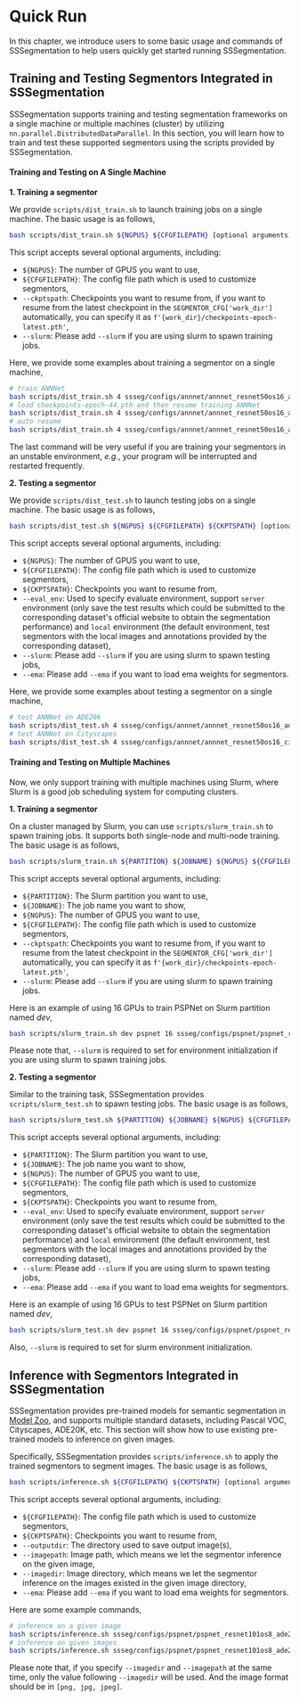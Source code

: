 # Quick Run

In this chapter, we introduce users to some basic usage and commands of SSSegmentation to help users quickly get started running SSSegmentation.


## Training and Testing Segmentors Integrated in SSSegmentation

SSSegmentation supports training and testing segmentation frameworks on a single machine or multiple machines (cluster) by utilizing `nn.parallel.DistributedDataParallel`.
In this section, you will learn how to train and test these supported segmentors using the scripts provided by SSSegmentation.

#### Training and Testing on A Single Machine

**1. Training a segmentor**

We provide `scripts/dist_train.sh` to launch training jobs on a single machine. The basic usage is as follows,

```sh
bash scripts/dist_train.sh ${NGPUS} ${CFGFILEPATH} [optional arguments]
```

This script accepts several optional arguments, including:

- `${NGPUS}`: The number of GPUS you want to use,
- `${CFGFILEPATH}`: The config file path which is used to customize segmentors,
- `--ckptspath`: Checkpoints you want to resume from, if you want to resume from the latest checkpoint in the `SEGMENTOR_CFG['work_dir']` automatically, you can specify it as `f'{work_dir}/checkpoints-epoch-latest.pth'`,
- `--slurm`: Please add `--slurm` if you are using slurm to spawn training jobs.

Here, we provide some examples about training a segmentor on a single machine,

```sh
# train ANNNet
bash scripts/dist_train.sh 4 ssseg/configs/annnet/annnet_resnet50os16_ade20k.py
# load checkpoints-epoch-44.pth and then resume training ANNNet
bash scripts/dist_train.sh 4 ssseg/configs/annnet/annnet_resnet50os16_ade20k.py --ckptspath annnet_resnet50os16_ade20k/checkpoints-epoch-44.pth
# auto resume
bash scripts/dist_train.sh 4 ssseg/configs/annnet/annnet_resnet50os16_ade20k.py --ckptspath annnet_resnet50os16_ade20k/checkpoints-epoch-latest.pth
```

The last command will be very useful if you are training your segmentors in an unstable environment, *e.g.*, your program will be interrupted and restarted frequently.

**2. Testing a segmentor**

We provide `scripts/dist_test.sh` to launch testing jobs on a single machine. The basic usage is as follows,

```sh
bash scripts/dist_test.sh ${NGPUS} ${CFGFILEPATH} ${CKPTSPATH} [optional arguments]
```

This script accepts several optional arguments, including:

- `${NGPUS}`: The number of GPUS you want to use,
- `${CFGFILEPATH}`: The config file path which is used to customize segmentors,
- `${CKPTSPATH}`: Checkpoints you want to resume from,
- `--eval_env`: Used to specify evaluate environment, support `server` environment (only save the test results which could be submitted to the corresponding dataset's official website to obtain the segmentation performance) and `local` environment (the default environment, test segmentors with the local images and annotations provided by the corresponding dataset),
- `--slurm`: Please add `--slurm` if you are using slurm to spawn testing jobs,
- `--ema`: Please add `--ema` if you want to load ema weights for segmentors.

Here, we provide some examples about testing a segmentor on a single machine,

```sh
# test ANNNet on ADE20k
bash scripts/dist_test.sh 4 ssseg/configs/annnet/annnet_resnet50os16_ade20k.py annnet_resnet50os16_ade20k/checkpoints-epoch-130.pth
# test ANNNet on Cityscapes
bash scripts/dist_test.sh 4 ssseg/configs/annnet/annnet_resnet50os16_cityscapes.py annnet_resnet50os16_cityscapes/checkpoints-epoch-220.pth
```

#### Training and Testing on Multiple Machines

Now, we only support training with multiple machines using Slurm, where Slurm is a good job scheduling system for computing clusters.

**1. Training a segmentor**

On a cluster managed by Slurm, you can use `scripts/slurm_train.sh` to spawn training jobs. It supports both single-node and multi-node training. The basic usage is as follows,

```sh
bash scripts/slurm_train.sh ${PARTITION} ${JOBNAME} ${NGPUS} ${CFGFILEPATH} [optional arguments]
```

This script accepts several optional arguments, including:

- `${PARTITION}`: The Slurm partition you want to use,
- `${JOBNAME}`: The job name you want to show,
- `${NGPUS}`: The number of GPUS you want to use,
- `${CFGFILEPATH}`: The config file path which is used to customize segmentors,
- `--ckptspath`: Checkpoints you want to resume from, if you want to resume from the latest checkpoint in the `SEGMENTOR_CFG['work_dir']` automatically, you can specify it as `f'{work_dir}/checkpoints-epoch-latest.pth'`,
- `--slurm`: Please add `--slurm` if you are using slurm to spawn training jobs.

Here is an example of using 16 GPUs to train PSPNet on Slurm partition named *dev*,

```sh
bash scripts/slurm_train.sh dev pspnet 16 ssseg/configs/pspnet/pspnet_resnet101os8_ade20k.py --slurm
```

Please note that, `--slurm` is required to set for environment initialization if you are using slurm to spawn training jobs.

**2. Testing a segmentor**

Similar to the training task, SSSegmentation provides `scripts/slurm_test.sh` to spawn testing jobs. The basic usage is as follows,

```sh
bash scripts/slurm_test.sh ${PARTITION} ${JOBNAME} ${NGPUS} ${CFGFILEPATH} ${CKPTSPATH} [optional arguments]
```

This script accepts several optional arguments, including:

- `${PARTITION}`: The Slurm partition you want to use,
- `${JOBNAME}`: The job name you want to show,
- `${NGPUS}`: The number of GPUS you want to use,
- `${CFGFILEPATH}`: The config file path which is used to customize segmentors,
- `${CKPTSPATH}`: Checkpoints you want to resume from,
- `--eval_env`: Used to specify evaluate environment, support `server` environment (only save the test results which could be submitted to the corresponding dataset's official website to obtain the segmentation performance) and `local` environment (the default environment, test segmentors with the local images and annotations provided by the corresponding dataset),
- `--slurm`: Please add `--slurm` if you are using slurm to spawn testing jobs,
- `--ema`: Please add `--ema` if you want to load ema weights for segmentors.

Here is an example of using 16 GPUs to test PSPNet on Slurm partition named *dev*,

```sh
bash scripts/slurm_test.sh dev pspnet 16 ssseg/configs/pspnet/pspnet_resnet101os8_ade20k.py pspnet_resnet101os8_ade20k/checkpoints-epoch-130.pth --slurm
```

Also, `--slurm` is required to set for slurm environment initialization.


## Inference with Segmentors Integrated in SSSegmentation

SSSegmentation provides pre-trained models for semantic segmentation in [Model Zoo](https://sssegmentation.readthedocs.io/en/latest/ModelZoo.html), and supports multiple standard datasets, including Pascal VOC, Cityscapes, ADE20K, etc.
This section will show how to use existing pre-trained models to inference on given images. 

Specifically, SSSegmentation provides `scripts/inference.sh` to apply the trained segmentors to segment images. The basic usage is as follows,

```sh
bash scripts/inference.sh ${CFGFILEPATH} ${CKPTSPATH} [optional arguments]
```

This script accepts several optional arguments, including:

- `${CFGFILEPATH}`: The config file path which is used to customize segmentors,
- `${CKPTSPATH}`: Checkpoints you want to resume from,
- `--outputdir`: The directory used to save output image(s),
- `--imagepath`: Image path, which means we let the segmentor inference on the given image,
- `--imagedir`: Image directory, which means we let the segmentor inference on the images existed in the given image directory,
- `--ema`: Please add `--ema` if you want to load ema weights for segmentors.

Here are some example commands,

```sh
# inference on a given image
bash scripts/inference.sh ssseg/configs/pspnet/pspnet_resnet101os8_ade20k.py pspnet_resnet101os8_ade20k/checkpoints-epoch-130.pth --imagepath dog.jpg
# inference on given images
bash scripts/inference.sh ssseg/configs/pspnet/pspnet_resnet101os8_ade20k.py pspnet_resnet101os8_ade20k/checkpoints-epoch-130.pth --imagedir dogs
```

Please note that, if you specify `--imagedir` and `--imagepath` at the same time, only the value following `--imagedir` will be used.
And the image format should be in `[png, jpg, jpeg]`.